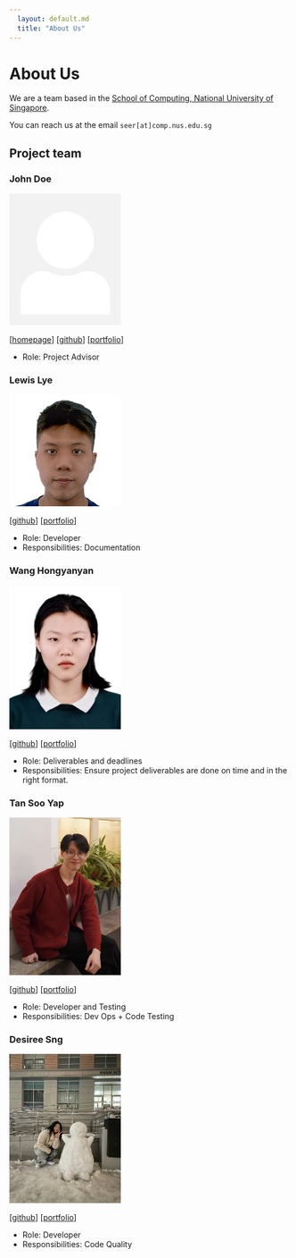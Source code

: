 ```yaml
---
  layout: default.md
  title: "About Us"
---
```


# About Us

We are a team based in the [School of Computing, National University of Singapore](http://www.comp.nus.edu.sg).

You can reach us at the email `seer[at]comp.nus.edu.sg`

## Project team

### John Doe

<img src="images/johndoe.png" width="200px">

[[homepage](http://www.comp.nus.edu.sg/~damithch)]
[[github](https://github.com/johndoe)]
[[portfolio](team/johndoe.md)]

* Role: Project Advisor

### Lewis Lye

<img src="images/ghos7ie.png" width="200px">

[[github](http://github.com/ghos7ie)]
[[portfolio](team/johndoe.md)]

* Role: Developer
* Responsibilities: Documentation

### Wang Hongyanyan

<img src="images/yanyan-w.png" width="200px">

[[github](http://github.com/YANYAN-w)]
[[portfolio](team/johndoe.md)]

* Role: Deliverables and deadlines
* Responsibilities: Ensure project deliverables are done on time and in the right format.

### Tan Soo Yap

<img src="images/sooyap.png" width="200px">

[[github](https://github.com/SooYap)]
[[portfolio](team/johndoe.md)]

* Role: Developer and Testing
* Responsibilities: Dev Ops + Code Testing

### Desiree Sng

<img src="images/dez2003.png" width="200px">

[[github](http://github.com/dez2003)]
[[portfolio](team/johndoe.md)]

* Role: Developer
* Responsibilities: Code Quality
